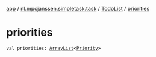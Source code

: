 [app](../../index.md) / [nl.mpcjanssen.simpletask.task](../index.md) / [TodoList](index.md) / [priorities](.)

# priorities

`val priorities: `[`ArrayList`](http://docs.oracle.com/javase/6/docs/api/java/util/ArrayList.html)`<`[`Priority`](../-priority/index.md)`>`